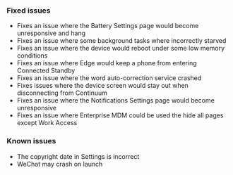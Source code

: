 ### Fixed issues
- Fixes an issue where the Battery Settings page would become unresponsive and hang
- Fixes an issue where some background tasks where incorrectly starved
- Fixes an issue where the device would reboot under some low memory conditions
- Fixes an issue where Edge would keep a phone from entering Connected Standby
- Fixes an issue where the word auto-correction service crashed
- Fixes issues where the device screen would stay out when disconnecting from Continuum
- Fixes an issue where the Notifications Settings page would become unresponsive
- Fixes an issue where Enterprise MDM could be used the hide all pages except Work Access

### Known issues
- The copyright date in Settings is incorrect
- WeChat may crash on launch
